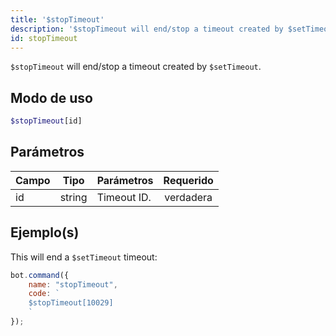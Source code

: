 ```yaml
---
title: '$stopTimeout'
description: '$stopTimeout will end/stop a timeout created by $setTimeout.'
id: stopTimeout
---
```


`$stopTimeout` will end/stop a timeout created by `$setTimeout`.

## Modo de uso

```php
$stopTimeout[id]
```

## Parámetros

| Campo | Tipo   | Parámetros  | Requerido |
| ----- | ------ | ----------- |:---------:|
| id    | string | Timeout ID. | verdadera |

## Ejemplo(s)

This will end a `$setTimeout` timeout:

```javascript
bot.command({
    name: "stopTimeout",
    code: `
    $stopTimeout[10029]
    `
});
```